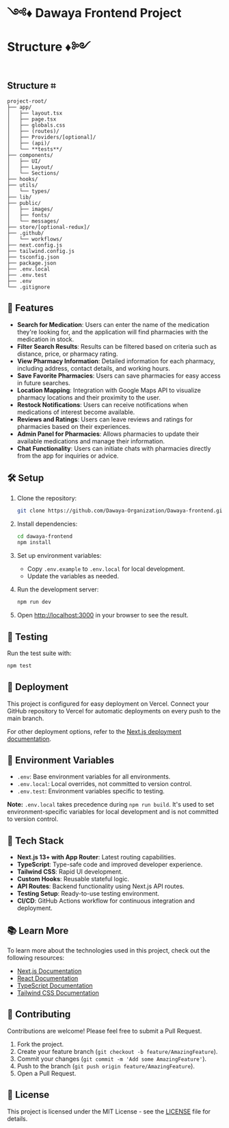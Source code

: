 # ༺♦ Dawaya Frontend Project Structure ♦༻

## Structure ⌗

```
project-root/
├── app/
│   ├── layout.tsx
│   ├── page.tsx
│   ├── globals.css
│   ├── (routes)/
│   ├── Providers/[optional]/
│   ├── (api)/
│   └── **tests**/
├── components/
│   ├── UI/
│   ├── Layout/
│   └── Sections/
├── hooks/
├── utils/
│   └── types/
├── lib/
├── public/
│   ├── images/
│   ├── fonts/
│   └── messages/
├── store/[optional-redux]/
├── .github/
│   └── workflows/
├── next.config.js
├── tailwind.config.js
├── tsconfig.json
├── package.json
├── .env.local
├── .env.test
├── .env
└── .gitignore
```

## 🚀 Features

- **Search for Medication**: Users can enter the name of the medication they're looking for, and the application will find pharmacies with the medication in stock.
- **Filter Search Results**: Results can be filtered based on criteria such as distance, price, or pharmacy rating.
- **View Pharmacy Information**: Detailed information for each pharmacy, including address, contact details, and working hours.
- **Save Favorite Pharmacies**: Users can save pharmacies for easy access in future searches.
- **Location Mapping**: Integration with Google Maps API to visualize pharmacy locations and their proximity to the user.
- **Restock Notifications**: Users can receive notifications when medications of interest become available.
- **Reviews and Ratings**: Users can leave reviews and ratings for pharmacies based on their experiences.
- **Admin Panel for Pharmacies**: Allows pharmacies to update their available medications and manage their information.
- **Chat Functionality**: Users can initiate chats with pharmacies directly from the app for inquiries or advice.

## 🛠️ Setup

1. Clone the repository:

   ```bash
   git clone https://github.com/Dawaya-Organization/Dawaya-frontend.git
   ```

2. Install dependencies:

   ```bash
   cd dawaya-frontend
   npm install
   ```

3. Set up environment variables:

   - Copy `.env.example` to `.env.local` for local development.
   - Update the variables as needed.

4. Run the development server:

   ```bash
   npm run dev
   ```

5. Open [http://localhost:3000](http://localhost:3000) in your browser to see the result.

## 🧪 Testing

Run the test suite with:

```bash
npm test
```

## 🚢 Deployment

This project is configured for easy deployment on Vercel. Connect your GitHub repository to Vercel for automatic deployments on every push to the main branch.

For other deployment options, refer to the [Next.js deployment documentation](https://nextjs.org/docs/deployment).

## 🔑 Environment Variables

- `.env`: Base environment variables for all environments.
- `.env.local`: Local overrides, not committed to version control.
- `.env.test`: Environment variables specific to testing.

**Note:** `.env.local` takes precedence during `npm run build`. It's used to set environment-specific variables for local development and is not committed to version control.

## 🧩 Tech Stack

- **Next.js 13+ with App Router**: Latest routing capabilities.
- **TypeScript**: Type-safe code and improved developer experience.
- **Tailwind CSS**: Rapid UI development.
- **Custom Hooks**: Reusable stateful logic.
- **API Routes**: Backend functionality using Next.js API routes.
- **Testing Setup**: Ready-to-use testing environment.
- **CI/CD**: GitHub Actions workflow for continuous integration and deployment.

## 📚 Learn More

To learn more about the technologies used in this project, check out the following resources:

- [Next.js Documentation](https://nextjs.org/docs)
- [React Documentation](https://reactjs.org/docs)
- [TypeScript Documentation](https://www.typescriptlang.org/docs/)
- [Tailwind CSS Documentation](https://tailwindcss.com/docs)

## 🤝 Contributing

Contributions are welcome! Please feel free to submit a Pull Request.

1. Fork the project.
2. Create your feature branch (`git checkout -b feature/AmazingFeature`).
3. Commit your changes (`git commit -m 'Add some AmazingFeature'`).
4. Push to the branch (`git push origin feature/AmazingFeature`).
5. Open a Pull Request.

## 📄 License

This project is licensed under the MIT License - see the [LICENSE](https://github.com/Dawaya-Organization/Dawaya-info/blob/main/LICENSE) file for details.
